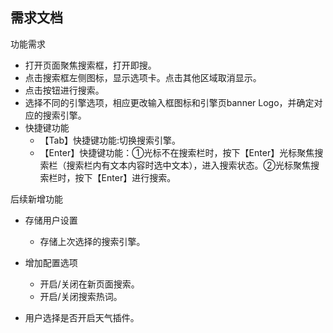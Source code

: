 ## 需求文档



功能需求

- 打开页面聚焦搜索框，打开即搜。
- 点击搜索框左侧图标，显示选项卡。点击其他区域取消显示。
- 点击按钮进行搜索。
- 选择不同的引擎选项，相应更改输入框图标和引擎页banner Logo，并确定对应的搜索引擎。
- 快捷键功能
  - 【Tab】快捷键功能:切换搜索引擎。
  - 【Enter】快捷键功能：①光标不在搜索栏时，按下【Enter】光标聚焦搜索栏（搜索栏内有文本内容时选中文本），进入搜索状态。②光标聚焦搜索栏时，按下【Enter】进行搜索。



后续新增功能

- 存储用户设置
  - 存储上次选择的搜索引擎。

- 增加配置选项
  - 开启/关闭在新页面搜索。
  - 开启/关闭搜索热词。
- 用户选择是否开启天气插件。